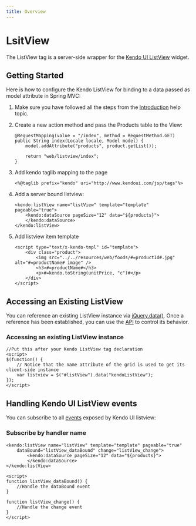 ```yaml
---
title: Overview
---
```


# LsitView

The ListView tag is a server-side wrapper for the [Kendo UI ListView](/api/web/listview) widget.

## Getting Started

Here is how to configure the Kendo ListView for binding to a data passed as model attribute in Spring MVC:

1.  Make sure you have followed all the steps from the [Introduction](/getting-started/using-kendo-with/jsp/introduction) help topic.

2.  Create a new action method and pass the Products table to the View:

        @RequestMapping(value = "/index", method = RequestMethod.GET)
        public String index(Locale locale, Model model) {
            model.addAttribute("products", product.getList());
    
            return "web/listview/index";
        }

3.  Add kendo taglib mapping to the page

        <%@taglib prefix="kendo" uri="http://www.kendoui.com/jsp/tags"%>

4.  Add a server bound listview:

        <kendo:listView name="listView" template="template" pageable="true">
			<kendo:dataSource pageSize="12" data="${products}">		
			</kendo:dataSource>		
		</kendo:listView>

5.	Add listview item template

		<script type="text/x-kendo-tmpl" id="template">
			<div class="product">
		        <img src="../../resources/web/foods/#=productId#.jpg" alt="#=productName# image" />
		        <h3>#=productName#</h3>
		    	<p>#=kendo.toString(unitPrice, "c")#</p>
			</div>
		</script>

## Accessing an Existing ListView

You can reference an existing ListView instance via [jQuery.data()](http://api.jquery.com/jQuery.data/).
Once a reference has been established, you can use the [API](/api/web/listview#methods) to control its behavior.

### Accessing an existing ListView instance

    //Put this after your Kendo ListView tag declaration
    <script>
    $(function() {
        // Notice that the name attribute of the grid is used to get its client-side instance
        var listview = $("#listView").data("kendoListView");
    });
    </script>


## Handling Kendo UI ListView events

You can subscribe to all [events](/api/web/listview#events) exposed by Kendo UI listview:


### Subscribe by handler name

	<kendo:listView name="listView" template="template" pageable="true" 
		dataBound="listView_dataBound" change="listView_change">
			<kendo:dataSource pageSize="12" data="${products}">		
			</kendo:dataSource>		
	</kendo:listView>

    <script>
    function listView_dataBound() {
        //Handle the dataBound event
    }

    function listView_change() {
        //Handle the change event
    }
    </script>
